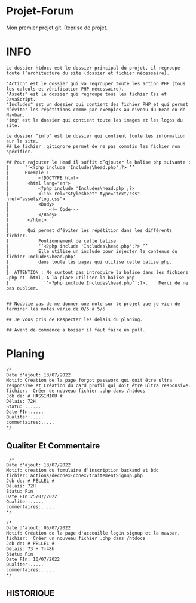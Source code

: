 # Projet-Forum
Mon premier projet git.
Reprise de projet.

# INFO
    Le dossier htdocs est le dossier principal du projet, il regroupe toute l’architecture du site (dossier et fichier nécessaire).

    "Action" est le dossier qui va regrouper toute les action PHP (tous les calculs et vérification PHP nécessaire).
    "Assets" est le dossier qui regroupe tous les fichier Css et JavaScript.
    "Includes" est un dossier qui contient des fichier PHP et qui permet d’éviter les répétitions comme par exemples au niveau du Head ou de Navbar.
    "img" est le dossier qui contient toute les images et les logos du site.

    Le dossier "info" est le dossier qui contient toute les information sur le site.
    ## Le fichier .gitignore permet de ne pas commtis les fichier non spécifier.

    ## Pour rajouter le Head il suffit d’qjouter le balise php suivante : 
    |      ‘‘<?php include 'Includes\head.php';?> ’’  
    |      Exemple :
    |           <!DOCTYPE html>
    |       <html lang="en">
    |           <?php include 'Includes\head.php';?>
    |           <link rel="stylesheet" type="text/css" href="assets/log.css">
    |           <Body>
    |               <!— Code-->
    |           </Body>
    |       </html>
    |
    |       Qui permet d’éviter les répétition dans les différents fichier.
    |           Fontionnement de cette balise :
    |           ‘‘<?php include 'Includes\head.php';?> ’’  
    |           Elle utilise un include pour injecter le contenue du fichier Includes\head.php' 
    |           dans toute les pages qui utilise cette balise php.
    |
    |  ATTENTION : Ne surtout pas introduire la balise dans les fichiers .php et .html, A la place utiliser la balise php 
    |             ‘‘<?php include Includes\head.php’’;?>.    Merci de ne pas oublier.


    ## Noublie pas de me donner une note sur le projet que je vien de terminer les notes varie de 0/5 à 5/5

    ## Je vous pris de Respecter les délais du planing.
    
    ## Avant de commence a bosser il faut faire un pull.


# Planing
   
    /*
    Date d'ajout: 13/07/2022 
    Motif: Création de la page forgot password qui doit être ultra responsive et Création du card profil qui doit être ultra responsive.
    fichier:  Créer de nouveau fichier .php dans /htdocs
    Job de: # HASSIMIOU #
    Délais: 72H
    Statu: ......
    Date FIn:.....
    Qualiter:.....
    commentaires:.....
    */  

## Qualiter Et Commentaire
     /*
    Date d'ajout: 13/07/2022 
    Motif: creation du fomulaire d'inscription backand et bdd
    fichier: actions/deconex-conex/traitementSignup.php
    Job de: # PELLEL #
    Délais: 72H
    Statu: Fin
    Date FIn:25/07/2022
    Qualiter:.....
    commentaires:.....
    */ 
   
    /*
    Date d'ajout: 05/07/2022 
    Motif: Création de la page d'acceuille login signup et la navbar.
    fichier:  Créer un nouveau fichier .php dans /htdocs
    Job de: # PELLEL #
    Délais: 73 H T-48h
    Statu: Fin
    Date FIn: 10/07/2022
    Qualiter:.....
    commentaires:.....
    */
   
## HISTORIQUE

